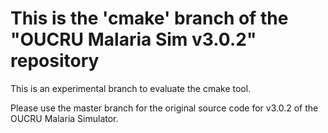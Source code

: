 # This is the 'cmake' branch of the "OUCRU Malaria Sim v3.0.2" repository

This is an experimental branch to evaluate the cmake tool.

Please use the master branch for the original source code for v3.0.2 of the OUCRU 
Malaria Simulator.